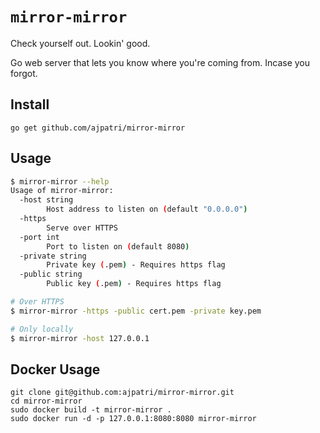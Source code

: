 # `mirror-mirror`

Check yourself out. Lookin' good.

Go web server that lets you know where you're coming from. Incase you forgot.

## Install

```
go get github.com/ajpatri/mirror-mirror
```

## Usage

```bash
$ mirror-mirror --help
Usage of mirror-mirror:
  -host string
        Host address to listen on (default "0.0.0.0")
  -https
        Serve over HTTPS
  -port int
        Port to listen on (default 8080)
  -private string
        Private key (.pem) - Requires https flag
  -public string
        Public key (.pem) - Requires https flag

# Over HTTPS
$ mirror-mirror -https -public cert.pem -private key.pem

# Only locally
$ mirror-mirror -host 127.0.0.1
```

## Docker Usage

```
git clone git@github.com:ajpatri/mirror-mirror.git
cd mirror-mirror
sudo docker build -t mirror-mirror .
sudo docker run -d -p 127.0.0.1:8080:8080 mirror-mirror
```

